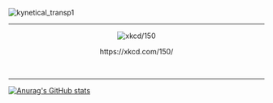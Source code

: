 
![kynetical_transp1](https://user-images.githubusercontent.com/66834451/203924076-658d3a4a-53ee-4112-8cae-69aef7509821.png)

<hr>

<p align="center">
  <img src="https://user-images.githubusercontent.com/66834451/203926341-250fa040-dc43-4f71-89a6-c482bf34e9c0.png" alt="xkcd/150" />
</p>
<p align="center">
  https://xkcd.com/150/
</p>

<br>
<hr>

[![Anurag's GitHub stats](https://github-readme-stats.vercel.app/api?username=kynetical&count_private=true&show_icons=true&theme=synthwave)](https://github.com/anuraghazra/github-readme-stats)

